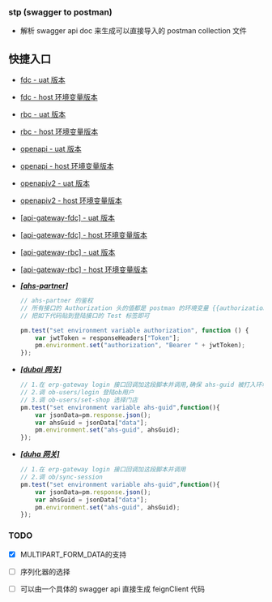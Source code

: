 ###   stp (swagger to postman)
*   解析 swagger api doc 来生成可以直接导入的 postman collection 文件

##  快捷入口

*   [fdc - uat 版本](http://39.106.151.167:8080/index/download?name=fdc&useHost=false)

*   [fdc - host 环境变量版本](http://39.106.151.167:8080/index/download?name=fdc)

*   [rbc - uat 版本](http://39.106.151.167:8080/index/download?name=rbc&useHost=false)

*   [rbc - host 环境变量版本](http://39.106.151.167:8080/index/download?name=rbc)

*   [openapi - uat 版本](http://39.106.151.167:8080/index/download?name=openapi&useHost=false)

*   [openapi - host 环境变量版本](http://39.106.151.167:8080/index/download?name=openapi)

*   [openapiv2 - uat 版本](http://39.106.151.167:8080/index/download?name=openapiv2&useHost=false)

*   [openapiv2 - host 环境变量版本](http://39.106.151.167:8080/index/download?name=openapiv2)

*   [[api-gateway-fdc] - uat 版本](http://39.106.151.167:8080/index/download?name=api-gateway-fdc&useHost=false)

*   [[api-gateway-fdc] - host 环境变量版本](http://39.106.151.167:8080/index/download?name=api-gateway-fdc)

*   [[api-gateway-rbc] - uat 版本](http://39.106.151.167:8080/index/download?name=api-gateway-rbc&useHost=false)

*   [[api-gateway-rbc] - host 环境变量版本](http://39.106.151.167:8080/index/download?name=api-gateway-rbc)

*   ***[[ahs-partner]](http://39.106.151.167:8080/index/download?name=ahs-partner)***
    ```javascript
    // ahs-partner 的鉴权
    // 所有接口的 Authorization 头的值都是 postman 的环境变量 {{authorization}} 
    // 把如下代码贴到登陆接口的 Test 标签即可
    
    pm.test("set environment variable authorization", function () {
        var jwtToken = responseHeaders["Token"];
        pm.environment.set("authorization", "Bearer " + jwtToken);
    });
    ```
*   ***[[dubai 网关]](http://39.106.151.167:8080/index/download?name=dubai)***
    ```javascript
    // 1.在 erp-gateway login 接口回调加这段脚本并调用,确保 ahs-guid 被打入环境变量
    // 2.调 ob-users/login 登陆ob用户
    // 3.调 ob-users/set-shop 选择门店
    pm.test("set environment variable ahs-guid",function(){
        var jsonData=pm.response.json();
        var ahsGuid = jsonData["data"];
        pm.environment.set("ahs-guid", ahsGuid);
    });
    ```

*   ***[[duha 网关]](http://39.106.151.167:8080/index/download?name=duha)***
    ```javascript
    // 1.在 erp-gateway login 接口回调加这段脚本并调用 
    // 2.调 ob/sync-session
    pm.test("set environment variable ahs-guid",function(){
        var jsonData=pm.response.json();
        var ahsGuid = jsonData["data"];
        pm.environment.set("ahs-guid", ahsGuid);
    });
    ```

### TODO
-   [x] MULTIPART_FORM_DATA的支持
-   [ ] 序列化器的选择
-   [ ] 可以由一个具体的 swagger api 直接生成 feignClient 代码



